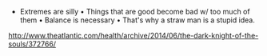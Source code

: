 - Extremes are silly
	• Things that are good become bad w/ too much of them
	• Balance is necessary
	• That's why a straw man is a stupid idea. 

http://www.theatlantic.com/health/archive/2014/06/the-dark-knight-of-the-souls/372766/